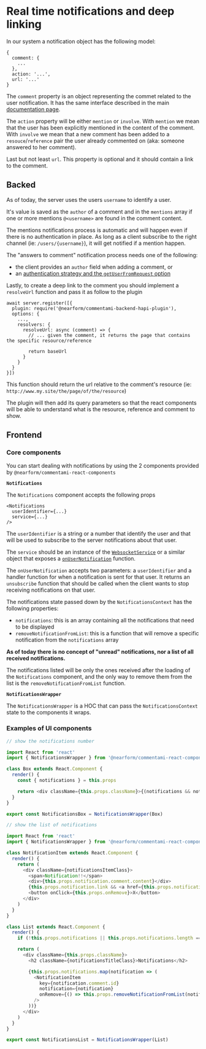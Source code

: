 # Real time notifications and deep linking

In our system a notification object has the following model:

```
{
  comment: {
    ...
  },
  action: '...',
  url: '...'
}
```
The `comment` property is an object representing the commet related to the user notification. It has the same interface described in the main [documentation page](/#core-concepts).

The `action` property will be either `mention` or `involve`. With `mention` we mean that the user has been explicitly mentioned in the content of the comment. With `involve` we mean that a new comment has been added to a `resouce`/`reference` pair the user already commented on (aka: someone answered to her comment).

Last but not least `url`. This property is optional and it should contain a link to the comment.

## Backed

As of today, the server uses the users `username` to identify a user.

It's value is saved as the `author` of a comment and in the `mentions` array if one or more mentions `@<username>` are found in the comment content.

The mentions notifications process is automatic and will happen even if there is no authentication in place. As long as a client subscribe to the right channel (ie: `/users/{username}`), it will get notified if a mention happen.

The "answers to comment" notification process needs one of the following:

- the client provides an `author` field when adding a comment, or
- an [authentication strategy and the `getUserFromRequest` option](/example-auth-and-user-data#add-authentication)

Lastly, to create a deep link to the comment you should implement a `resolveUrl` function and pass it as follow to the plugin


```
await server.register([{
  plugin: require('@nearform/commentami-backend-hapi-plugin'),
  options: {
    ...,
    resolvers: {
      resolveUrl: async (comment) => {
        // ... given the comment, it returns the page that contains the specific resource/reference

        return baseUrl
      }
    }
  }
}])
```

This function should return the url relative to the comment's resource (ie: `http://www.my.site/the/page/of/the/resource`)

The plugin will then add its query parameters so that the react components will be able to understand what is the resource, reference and comment to show.

## Frontend

### Core components

You can start dealing with notifications by using the 2 components provided by `@nearform/commentami-react-components`

**`Notifications`**

The `Notifications` component accepts the following props

```
<Notifications
  userIdentifier={...}
  service={...}
/>
```

The `userIdentifier` is a string or a number that identify the user and that will be used to subscribe to the server notifications about that user.

The `service` should be an instance of the [`WebsocketService`](https://github.com/nearform/commentami/blob/master/packages/commentami-react-components/src/services/WebsocketService.js) or a similar object that exposes a [`onUserNotification`](https://github.com/nearform/commentami/blob/master/packages/commentami-react-components/src/services/WebsocketService.js#L92) function.

The `onUserNotification` accepts two parameters: a `userIdentifier` and a handler function for when a notification is sent for that user. It returns an `unsubscribe` function that should be called when the client wants to stop receiving notifications on that user.

The notifications state passed down by the `NotificationsContext` has the following properties:

- `notifications`: this is an array containing all the notifications that need to be displayed
- `removeNotificationFromList`: this is a function that will remove a specific notification from the `notifications` array

**As of today there is no concept of "unread" notifications, nor a list of all received notifications.**

The notifications listed will be only the ones received after the loading of the `Notifications` component, and the only way to remove them from the list is the `removeNotificationFromList` function.

**`NotificationsWrapper`**

The `NotificationsWrapper` is a HOC that can pass the `NotificationsContext` state to the components it wraps.


### Examples of UI components

```javascript
// show the notifications number

import React from 'react'
import { NotificationsWrapper } from '@nearform/commentami-react-components'

class Box extends React.Component {
  render() {
    const { notifications } = this.props

    return <div className={this.props.className}>{(notifications && notifications.length) || 0}</div>
  }
}

export const NotificationsBox = NotificationsWrapper(Box)
```

```javascript
// show the list of notifications

import React from 'react'
import { NotificationsWrapper } from '@nearform/commentami-react-components'

class NotificationItem extends React.Component {
  render() {
    return (
      <div className={notificationsItemClass}>
        <span>Notification!!</span>
        <div>{this.props.notification.comment.content}</div>
        {this.props.notification.link && <a href={this.props.notification.link}>Link to see the comment</a>}
        <button onClick={this.props.onRemove}>X</button>
      </div>
    )
  }
}

class List extends React.Component {
  render() {
    if (!this.props.notifications || this.props.notifications.length === 0) return null

    return (
      <div className={this.props.className}>
        <h2 className={notificationsTitleClass}>Notifications</h2>

        {this.props.notifications.map(notification => (
          <NotificationItem
            key={notification.comment.id}
            notification={notification}
            onRemove={() => this.props.removeNotificationFromList(notification)}
          />
        ))}
      </div>
    )
  }
}

export const NotificationsList = NotificationsWrapper(List)
```
